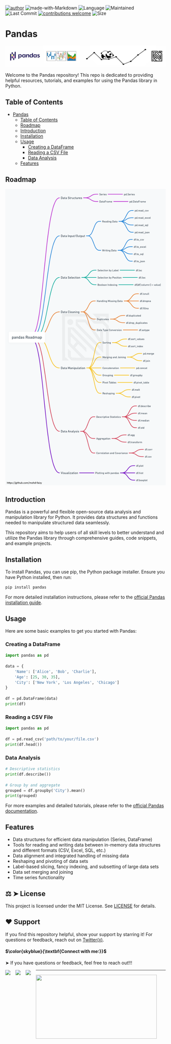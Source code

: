 [![author](https://img.shields.io/badge/author-mohd--faizy-red)](https://github.com/mohd-faizy)
![made-with-Markdown](https://img.shields.io/badge/Made%20with-markdown-blue)
![Language](https://img.shields.io/github/languages/top/mohd-faizy/Learn_Pandas)
![Maintained](https://img.shields.io/maintenance/yes/2024)
![Last Commit](https://img.shields.io/github/last-commit/mohd-faizy/Learn_Pandas)
[![contributions welcome](https://img.shields.io/static/v1.svg?label=Contributions&message=Welcome&color=0059b3&style=flat-square)](https://github.com/mohd-faizy/Learn_Pandas)
![Size](https://img.shields.io/github/repo-size/mohd-faizy/Learn_Pandas)


# Pandas
![Pandas-roadmap](https://github.com/mohd-faizy/Learn_Pandas/blob/277e17f7cbb85319a70a68ba47566dab521e9b6b/_img/Pandas-banner.jpg)

Welcome to the Pandas repository! This repo is dedicated to providing helpful resources, tutorials, and examples for using the Pandas library in Python.

## Table of Contents

- [Pandas](#pandas)
  - [Table of Contents](#table-of-contents)
  - [Roadmap](#roadmap)
  - [Introduction](#introduction)
  - [Installation](#installation)
  - [Usage](#usage)
    - [Creating a DataFrame](#creating-a-dataframe)
    - [Reading a CSV File](#reading-a-csv-file)
    - [Data Analysis](#data-analysis)
  - [Features](#features)



 



## Roadmap
![Pandas-roadmap](https://github.com/mohd-faizy/Learn_Pandas/blob/master/_img/Pandas.png)

## Introduction

Pandas is a powerful and flexible open-source data analysis and manipulation library for Python. It provides data structures and functions needed to manipulate structured data seamlessly.

This repository aims to help users of all skill levels to better understand and utilize the Pandas library through comprehensive guides, code snippets, and example projects.

## Installation

To install Pandas, you can use pip, the Python package installer. Ensure you have Python installed, then run:

```bash
pip install pandas
```

For more detailed installation instructions, please refer to the [official Pandas installation guide](https://pandas.pydata.org/pandas-docs/stable/getting_started/install.html).

## Usage

Here are some basic examples to get you started with Pandas:

### Creating a DataFrame

```python
import pandas as pd

data = {
    'Name': ['Alice', 'Bob', 'Charlie'],
    'Age': [25, 30, 35],
    'City': ['New York', 'Los Angeles', 'Chicago']
}

df = pd.DataFrame(data)
print(df)
```

### Reading a CSV File

```python
import pandas as pd

df = pd.read_csv('path/to/your/file.csv')
print(df.head())
```

### Data Analysis

```python
# Descriptive statistics
print(df.describe())

# Group by and aggregate
grouped = df.groupby('City').mean()
print(grouped)
```

For more examples and detailed tutorials, please refer to the [official Pandas documentation](https://pandas.pydata.org/pandas-docs/stable/).

## Features

- Data structures for efficient data manipulation (Series, DataFrame)
- Tools for reading and writing data between in-memory data structures and different formats (CSV, Excel, SQL, etc.)
- Data alignment and integrated handling of missing data
- Reshaping and pivoting of data sets
- Label-based slicing, fancy indexing, and subsetting of large data sets
- Data set merging and joining
- Time series functionality

## ⚖ ➤ License

This project is licensed under the MIT License. See [LICENSE](LICENSE) for details.

## ❤️ Support

If you find this repository helpful, show your support by starring it! For questions or feedback, reach out on [Twitter(`X`)](https://twitter.com/F4izy).

#### $\color{skyblue}{\textbf{Connect with me:}}$

➤ If you have questions or feedback, feel free to reach out!!!

[<img align="left" src="https://cdn4.iconfinder.com/data/icons/social-media-icons-the-circle-set/48/twitter_circle-512.png" width="32px"/>][twitter]
[<img align="left" src="https://cdn-icons-png.flaticon.com/512/145/145807.png" width="32px"/>][linkedin]
[<img align="left" src="https://cdn-icons-png.flaticon.com/512/2626/2626299.png" width="32px"/>][Portfolio]

[twitter]: https://twitter.com/F4izy
[linkedin]: https://www.linkedin.com/in/mohd-faizy/
[Portfolio]: https://ai.stackexchange.com/users/36737/faizy?tab=profile

---

<img src="https://github-readme-stats.vercel.app/api?username=mohd-faizy&show_icons=true" width=380px height=200px />
